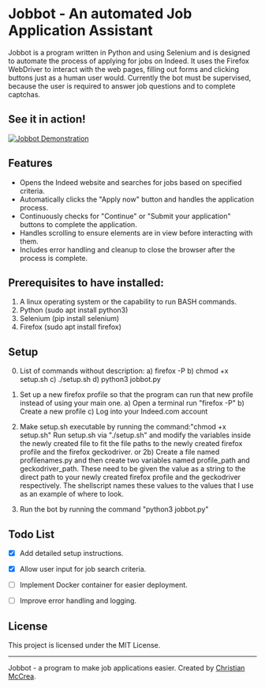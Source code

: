 # Jobbot - An automated Job Application Assistant

Jobbot is a program written in Python and using Selenium and is designed to automate the process of applying for jobs on Indeed. It uses the Firefox WebDriver to interact with the web pages, filling out forms and clicking buttons just as a human user would.
Currently the bot must be supervised, because the user is required to answer job questions and to complete captchas.

## See it in action!

[![Jobbot Demonstration](https://markdown-videos-api.jorgenkh.no/url?url=https%3A%2F%2Fwww.youtube.com%2Fwatch%3Fv%3D5FQ2L6zbRMc)](https://www.youtube.com/watch?v=5FQ2L6zbRMc)

## Features
- Opens the Indeed website and searches for jobs based on specified criteria.
- Automatically clicks the "Apply now" button and handles the application process.
- Continuously checks for "Continue" or "Submit your application" buttons to complete the application.
- Handles scrolling to ensure elements are in view before interacting with them.
- Includes error handling and cleanup to close the browser after the process is complete.

## Prerequisites to have installed:
1) A linux operating system or the capability to run BASH commands.
2) Python (sudo apt install python3)
3) Selenium (pip install selenium)
4) Firefox (sudo apt install firefox)

## Setup
0) List of commands without description:
    a) firefox -P
    b) chmod +x setup.sh
    c) ./setup.sh
    d) python3 jobbot.py
1) Set up a new firefox profile so that the program can run that new profile instead of using your main one.
    a) Open a terminal run "firefox -P"
    b) Create a new profile
    c) Log into your Indeed.com account

2) Make setup.sh executable by running the command:"chmod +x setup.sh" Run setup.sh via "./setup.sh" and modify the variables inside the newly created file to fit the file paths to the newly created firefox profile and the firefox geckodriver.
or
2b) Create a file named profilenames.py and then create two variables named profile_path and geckodriver_path. These need to be given the value as a string to the direct path to your newly created firefox profile and the geckodriver respectively. The shellscript names these values to the values that I use as an example of where to look.
3) Run the bot by running the command "python3 jobbot.py"

## Todo List
- [x] Add detailed setup instructions.
- [x] Allow user input for job search criteria.
- [ ] Implement Docker container for easier deployment.
- [ ] Improve error handling and logging.


## License
This project is licensed under the MIT License.

---

Jobbot - a program to make job applications easier.
Created by [Christian McCrea](https://github.com/LuckyLuc96).
